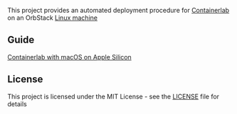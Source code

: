 This project provides an automated deployment procedure for [Containerlab](https://containerlab.dev) on an OrbStack [Linux machine](https://docs.orbstack.dev/architecture#linux-machines)

## Guide

[Containerlab with macOS on Apple Silicon](https://marcstech.blog/archives/containerlab-macos-apple-silicon)

## License

This project is licensed under the MIT License - see the [LICENSE](LICENSE) file for details
